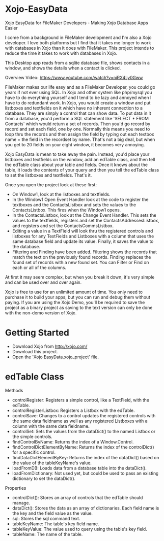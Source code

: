 # Xojo-EasyData
Xojo EasyData for FileMaker Developers - Making Xojo Database Apps Easier

I come from a background in FileMaker development and I'm also a Xojo developer. I love both platforms but I find that it takes me longer to work with databases in Xojo than it does with FileMaker. This project intends to reduce the time it takes to work with databases in Xojo.

This Desktop app reads from a sqlite database file, shows contacts in a window, and shows the details when a contact is clicked.

Overview Video: https://www.youtube.com/watch?v=niRX4Ly0Gww

FileMaker makes our life easy and as a FileMaker Developer, you could go years if not ever using SQL. In Xojo and other system like php/mysql you have to do everything yourself and I tend to be lazy and annoyed when I have to do redundant work. In Xojo, you would create a window and put listboxes and textfields on it which have no inherent connection to a database. They are simply a control that can show data. To put data in it from a database, you'd perform a SQL statement like 'SELECT * FROM Contacts' which would return a set of records. Then you'd go record by record and set each field, one by one. Normally this means you need to loop thru the records and then assign the field by typing out each textbox name = the field in the recordset by name. That's not a big deal, but when you get to 20 fields on your eight window, it becomes very annoying.

Xojo EasyData is mean to take away the pain. Instead, you'd place your listboxes and textfields on the window, add an edTable class, and then tell the edTable class about your table and fields. Once it knows about the table, it loads the contents of your query and then you tell the edTable class to set the listboxes and textfields. That's it.

Once you open the project look at these first:
- On Window1, look at the listboxes and textfields.
- In the Window1 Open Event Handler look at the code to register the textboxes and the ContactsListbox and sets the values to the ContactsListbox. This fires when the Window1 opens.
- In the ContactsListbox, look at the Change Event Handler. This sets the values to the textfields, registers and set the ContactsAddressesListbox, and registers and set the ContactsCommsListbox.
- Editing a value in a TextField will look thru the registered controls and listboxes for any TextFields and Listboxes with a column that uses the same database field and update its value. Finally, it saves the value to the database.
- Filtering and Finding have been added. Filtering shows the records that match the text on the previously found records. Finding replaces the found set of records with a new found set. You can Filter or Find on each or all of the columns.

At first it may seem complex, but when you break it down, it's very simple and can be used over and over again.

Xojo is free to use for an unlimited amount of time. You only need to purchase it to build your apps, but you can run and debug them without paying. If you are using the Xojo Demo, you'll be required to save the project as a binary project as saving to the text version can only be done with the non-demo version of Xojo.

# Getting Started
- Download Xojo from http://xojo.com/
- Download this project.
- Open the 'Xojo EasyData.xojo_project' file.

# edTable Class
Methods
- controlRegister: Registers a simple control, like a TextField, with the edTable.
- controlRegisterListbox: Registers a Listbox with the edTable.
- controlSave: Changes to a control updates the registered controls with the same data fieldname as well as any registered Listboxes with a column with the same data fieldname.
- controlSet: Sets the values from the dataDict() to the named Listbox or the simple controls.
- findControlByName: Returns the index of a Window.Control.
- findControlDictElementByName: Returns the index of the controlDict() for a specific control.
- findDataDictElementByKey: Returns the index of the dataDict() based on the value of the tableKeyName's value.
- loadFromDB: Loads data from a database table into the dataDict().
- loadFromDictionary: Not used yet, but could be used to pass an existing dictionary to set the dataDict().

Properties
- controlDict(): Stores an array of controls that the edTable should manage.
- dataDict(): Stores the data as an array of dictionaries. Each field name is the key and the field value as the value.
- sql: Stores the sql command text.
- tableKeyName: The table's key field name.
- tableKeyValue: The value used to query using the table's key field.
- tableName: The name of the table.
